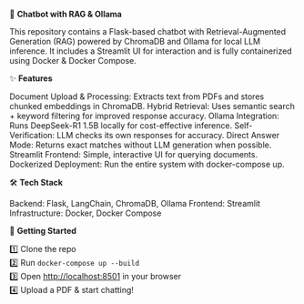 🚀 **Chatbot with RAG & Ollama**

This repository contains a Flask-based chatbot with Retrieval-Augmented Generation (RAG) powered by ChromaDB and Ollama for local LLM inference. It includes a Streamlit UI for interaction and is fully containerized using Docker & Docker Compose.

✨ **Features**

Document Upload & Processing: Extracts text from PDFs and stores chunked embeddings in ChromaDB.
Hybrid Retrieval: Uses semantic search + keyword filtering for improved response accuracy.
Ollama Integration: Runs DeepSeek-R1 1.5B locally for cost-effective inference.
Self-Verification: LLM checks its own responses for accuracy.
Direct Answer Mode: Returns exact matches without LLM generation when possible.
Streamlit Frontend: Simple, interactive UI for querying documents.
Dockerized Deployment: Run the entire system with docker-compose up.

🛠 **Tech Stack**

Backend: Flask, LangChain, ChromaDB, Ollama
Frontend: Streamlit
Infrastructure: Docker, Docker Compose

🚀 **Getting Started**

1️⃣ Clone the repo  
2️⃣ Run `docker-compose up --build`  
3️⃣ Open [http://localhost:8501](http://localhost:8501) in your browser  
4️⃣ Upload a PDF & start chatting!  